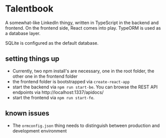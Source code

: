 # Talentbook 

A somewhat-like LinkedIn thingy, written in TypeScript in the backend and frontend.
On the frontend side, React comes into play. TypeORM is used as a database layer.

SQLite is configured as the default database.

## setting things up

* Currently, two npm install's are necessary, one in the root folder, the other one in the frontend folder
* the frontend folder is bootstrapped via `create-react-app`
* start the backend via `npm run start-be`. You can browse the REST API endpoints via http://localhost:1337/apidocs/
* start the frontend via `npm run start-fe`.

## known issues

* The `ormconfig.json` thing needs to distinguish between production and development environment
